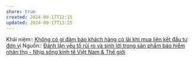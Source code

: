 ```yaml
---
share: true
created: 2024-09-17T12:15
updated: 2024-09-17T13:25
---
```

Khái niệm:: 
[Không có gì đảm bảo khách hàng có lãi khi mua liên kết đầu tư đơn vị](./Kh%C3%B4ng%20c%C3%B3%20g%C3%AC%20%C4%91%E1%BA%A3m%20b%E1%BA%A3o%20kh%C3%A1ch%20h%C3%A0ng%20c%C3%B3%20l%C3%A3i%20khi%20mua%20li%C3%AAn%20k%E1%BA%BFt%20%C4%91%E1%BA%A7u%20t%C6%B0%20%C4%91%C6%A1n%20v%E1%BB%8B.md)
Nguồn:: [Đánh lận yếu tố rủi ro và sinh lời trong sản phẩm bảo hiểm nhân thọ - Nhịp sống kinh tế Việt Nam & Thế giới](https://vneconomy.vn/danh-lan-yeu-to-rui-ro-va-sinh-loi-trong-san-pham-bao-hiem-nhan-tho.htm)

